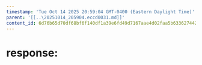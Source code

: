 ```yaml
---
timestamp: 'Tue Oct 14 2025 20:59:04 GMT-0400 (Eastern Daylight Time)'
parent: '[[..\20251014_205904.eccd0031.md]]'
content_id: 6d76b65d70df68bf6f140df1a39e6fd49d7167aae4d02faa5b63362744266256
---
```


# response:
